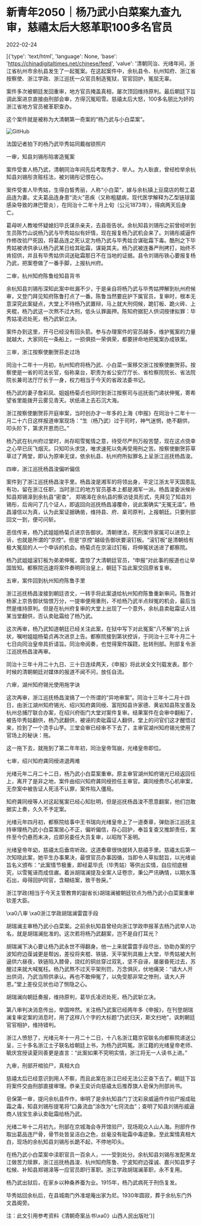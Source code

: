 # 新青年2050｜杨乃武小白菜案九查九审，慈禧太后大怒革职100多名官员

2022-02-24

[{'type': 'text/html', 'language': None, 'base': 'https://chinadigitaltimes.net/chinese/feed', 'value': '清朝同治、光绪年间，浙江省杭州市余杭县发生了一起冤案。在这起案件中，余杭县令、杭州知府、浙江省按察使、浙江学政、浙江巡抚一众官员制造冤狱，官官回护，冤屈无辜。

案件多次被朝廷发回重审，地方官员掩盖真相，屡次顶回维持原判。最后朝廷下旨调此案进京直接由刑部会审，方得沉冤昭雪。慈禧太后大怒，100多名朋比为奸的浙江省地方官员被革职查办。

这个案件就是被称为大清朝第一奇案的“杨乃武与小白菜案”。

![GitHub](https://chinadigitaltimes.net/chinese/files/2022/02/image-1645701790226.png)

法国记者拍下的杨乃武毕秀姑同戴枷锁照片  

一审，知县刘锡彤陷害造冤案

案件受害人杨乃武，清朝同治年间先后考取秀才、举人。为人耿直，曾经检举余杭知县刘锡彤贪赃枉法，被刘锡彤记恨在心。

案件受害人毕秀姑，生得白皙秀丽，人称“小白菜”，嫁与余杭镇上豆腐店的帮工葛品连为妻。丈夫葛品连身患“流火”恶疾（又称粗腿病，现代医学解释为乙型链球菌感染导致的淋巴管炎），在同治十二年十月上旬（公元1873年），得病两天后身亡。

葛母听人教唆怀疑媳妇毕氏谋杀亲夫，去县衙告状。余杭知县刘锡彤之前曾经听到生员陈竹山说杨乃武与毕秀姑似有奸情，现在报复杨乃武机会来了。刘锡彤威逼仵作修改验尸死因，将葛品连之死认定为杨乃武与毕秀姑合谋砒霜下毒。酷刑之下毕秀姑被诱供承认杨乃武某日给其砒霜，谋毙其夫。杨乃武被连番严刑拷打，始终不肯招供，并且有毕秀姑供词送砒霜那日不在当地的证据。县令刘锡彤铁心要报复杨乃武，把案卷做了一番手脚，上报杭州府。

二审，杭州知府陈鲁给知县背书

余杭知县刘锡彤深知此案中纰漏不少，于是亲自将杨乃武与毕秀姑押解到杭州府候审，又登门拜见知府陈鲁打点了一番。陈鲁当然要庇护下属官员，复审时，根本无意深究此案疑点，大堂上不待杨乃武置辩，马上就大刑伺候，跪钉板、跪火砖、上夹棍，杨乃武这一次熬不过大刑，低头认罪画押。陈知府据犯人供词按律拟罪：毕秀姑凌迟处死，杨乃武斩立决。

案件办到这里，开弓已经没有回头箭。参与办理案件的官员越多，维护冤案的力量就越大，大家同在一条船上，一损俱损一荣俱荣，都要拼命地把冤案办成铁案。

三审，浙江按察使蒯贺荪走过场

同治十二年十一月初，杭州知府将杨乃武、小白菜一案移交浙江按察使蒯贺荪。按察使是一省的司法长官，俗称臬台，职责为省公安厅厅长、省检察院院长、省法院院长兼司法厅厅长于一身，权力相当于今天的省政法委书记。

杨乃武的妻子詹彩凤、姐姐杨菊贞也同时到浙江按察司与巡抚衙门递状伸冤，寄希望省里能拨开云雾见青天。状纸递上去石沉大海。

浙江按察使蒯贺荪开庭审案，当时创办才一年多的上海《申报》在同治十二年十一月二十六日这样报道审案现场：“生（杨乃武）过于司时，神气迷惘，绝不翻供，叩头阶下，第求开恩而已。”

杨乃武在杭州府过堂时，尚存昭雪冤情之意，待受尽严刑万般苦楚，现在这点侥幸之心早已灰飞烟灭。只知叩头求饶，唯求速死以免再受用刑之苦。按察使蒯贺荪草草过了两堂，即认为原审无误，依余杭县、杭州府所拟罪名上呈浙江巡抚杨昌浚。

四审，浙江巡抚杨昌浚偏听偏信

案件到了浙江巡抚杨昌浚手里。杨昌浚是湘军的将领出身，平定江浙太平天国患乱有功，留在浙江任职，当时浙江的地方官员基本上都是湘军一派。杨昌浚委派候补知县郑锡滜到余杭县“密查”， 郑锡滜在余杭县的察访徒具形式，先拜见了知县刘锡彤，后询问了几个证人，即返回向巡抚杨昌濬覆命，说此案确实“无冤无滥”。杨昌濬信以为真，认为此案证据确凿，维持县、府、臬司原判，上报朝廷。只要刑部回文一到，便可问斩。

恶信传来，杨乃武姐姐杨菊贞进京告御状。清朝律法，死刑案件家属可以进京上诉，也就是所谓的“京控”。但是“京控”越级告御状要滚钉板。“滚钉板”是清朝给有极大冤屈的人一个申诉的机会。杨菊贞在京滚过钉板，将伸冤状送进了都察院。

杨乃武姐姐滚钉板为弟弟伸冤，震惊了大清朝廷官员，“申报”对此事的报道也让举国皆知。都察院迅速将案件奏明同治皇上，朝廷下旨此案交回原省复审。

五审，案件回到杭州知府陈鲁手里

浙江巡抚杨昌浚接到朝廷咨文，一转手将此案退给杭州知府陈鲁重新审问。陈鲁对杨家上京告御状恼恨万分，一提审便用重刑，不给杨乃武半点辩冤的机会，最后当然是维持原判。但是在杭州府复审的大堂上出现了一个意外，余杭县卖砒霜证人钱某当堂翻供，否认卖砒霜给了杨乃武。

这次再审，杨乃武知道朝廷已经关注此案，在狱中写下对此冤案“八不解”的上诉状，嘱咐姐姐杨菊贞再次进京上告。都察院接到第状控诉，于同治十三年十月二十七日向同治皇帝具折请旨。同治帝阅奏，也觉得案件蹊跷，批转刑部。刑部复令浙江巡抚杨昌浚再审。

同治十三年十月二十九日、三十日连续两天，《申报》将此状全文刊载发表。那个时候的清朝朝廷对媒体的报道不闻不问，放任自流。

六审，湖州知府锡光使用拖字诀

这次再审，浙江巡抚杨昌浚搞了一个所谓的“异地审案”。同治十三年十二月十四日，由浙江湖州知府锡光、绍兴知府龚同绶、富阳知县许家德、黄岩知县陈宝善及杭州总捕厅联合办案，在绍兴府衙门大堂对案件复审。结果案件在会审中翻船了，被告毕秀姑翻供，杨乃武翻供，被诬的卖砒霜证人翻供，堂上的问官们这才醒悟过来，捡到了一个烫手山芋。三堂会审已经审不下去了，主审官湖州知府锡光使用了官场上的秘诀：拖。

这一拖下去，就拖到了第二年年初，同治皇帝驾崩，光绪皇帝即位。

七审，绍兴知府龚同绶进退两难

光绪元年二月二十二日，杨乃武小白菜案重审。原主审官湖州知府锡光已经返回任上，离开了是非之地，案件由绍兴知府龚同绶担任主审官。龚同绶费尽心机审案，无奈案中被告证人死活不认罪，案件陷入僵局。

知府龚同绶等人对这起冤案已经心知肚明，但是巡抚杨昌浚不愿意翻案，他们岂敢据实上奏，久久不予定案。

光绪元年四月初，都察院给事中王书瑞向光绪皇帝上了一道奏章，弹劾浙江巡抚主持审理杨乃武小白菜案居心不正，偏听偏信，存心回护，奉旨复查又推卸责任，案件至今仍悬而未决，应即另委任大员复审，以昭陛下圣明。

光绪皇帝年幼，慈禧太后垂帘听政。这道奏章很快就转入慈禧手里。慈禧太后第一次知晓此案，她平生办事果决，最恨官员办事因循，当即令人草拟懿旨，以光绪谕旨名义颁布：“此案情节极重，即经葛毕氏（毕秀姑）等供出实情，自应彻底根究，以雪冤诬而成信谳。着派胡瑞澜提及全案人证卷宗，秉公严讯确情，以期水落石出，毋得回护同官，含糊结案，致干咎戾。”

浙江学政(相当于今天主管教育的副省长)胡瑞澜被朝廷钦点为杨乃武小白菜案重审钦差大臣。

\xa0八审 \xa0浙江学政胡瑞澜雷霆手段

胡瑞澜主审杨乃武小白菜案。之前余杭知县曾经向浙江学政申报革去杨乃武举人功名，就是胡瑞澜批准的。这次若将杨乃武翻案，岂不是自打耳光？

胡瑞澜下决心要让杨乃武永世不得翻身。他一上来就雷霆手段尽出，协助办案的宁波知府边葆诚更是帮凶，差役将夹棍、铁链、天平架刑具搬上大堂，毕秀姑被大刑逼供六昼夜，铁链陷入膝骨，烧红的铜丝穿过双乳，坚不自诬，屡屡昏死过去，苏醒过来就大喊冤枉。杨乃武熬不过天平架刑罚，万念俱灰，伏地痛哭：“请大人开出供词，乃武当照供承认。再也不敢伸冤了，以免受那非常之惨刑，请大人开恩。”堂上差役见状也动了恻隐之心。

胡瑞澜向朝廷奏报，维持原判，葛毕氏凌迟处死，杨乃武斩立决。

第八审判决消息传出，举国哗然。关注杨乃武案已经两年多《申报》，在刊登胡瑞澜复审定案的消息时，用了这样八个字的大标题“乃武归天，斯文扫地”，讽刺朝廷官官相护，维持错判。

浙江人愤怒了，光绪元年十一月二十二日，十八名浙江籍京官联名向都察院递送公呈，三十多名浙江士子联名给朝廷上书，为杨乃武鸣冤。浙江籍的光绪皇帝老师、毓庆宫授读夏同善更是直言：“此案如果不究明实情，浙江将无一人读书上进。”

九审，刑部开棺验尸，真相大白

慈禧太后已经意识到用人不察，而且此案在浙江已经无法公正查下去了。朝廷下旨将案件交由刑部直接审理。恭亲王奕䜣向慈禧太后推荐旗人皂保为刑部尚书。

皂保第一审，提问余杭县仵作，审明了是余杭知县门丁沈彩泉威逼仵作验尸报成砒霜之毒，知县刘锡彤提笔将“口鼻流血”涂改为“七窍流血”；查明了知县刘锡彤威逼商人钱宝生承认卖砒霜给杨乃武。

光绪二年十二月初九，刑部在京城海会寺开馆验尸，现场观众人山人海。刑部仵作取出葛品连尸骨，骨节处皆呈洁白之色，丝毫没有砒霜中毒迹象。至此案情真相大白，现场的余杭知县刘锡彤长跪不起，不停地叩头。

在杨乃武小白菜案中渎职官员一百余人，一一受到处分。余杭知县刘锡彤发配黑龙江做苦力赎罪，浙江巡抚杨昌浚、杭州知府陈鲁、宁波知府边葆诚、嘉兴知县罗子松候、补知县郑锡滜等一应官员即行革职。浙江学政胡瑞澜革职，永不复用。

杨乃武出狱后，在家乡以种桑养蚕为业。1915年，杨乃武病死于刑伤复发。

毕秀姑回余杭后，在县城南门外准堤庵出家为尼。1930年圆寂，葬于余杭东门外文昌阁旁。

注：此文引用参考资料《清朝奇案丛书\xa0》山西人民出版社'}]